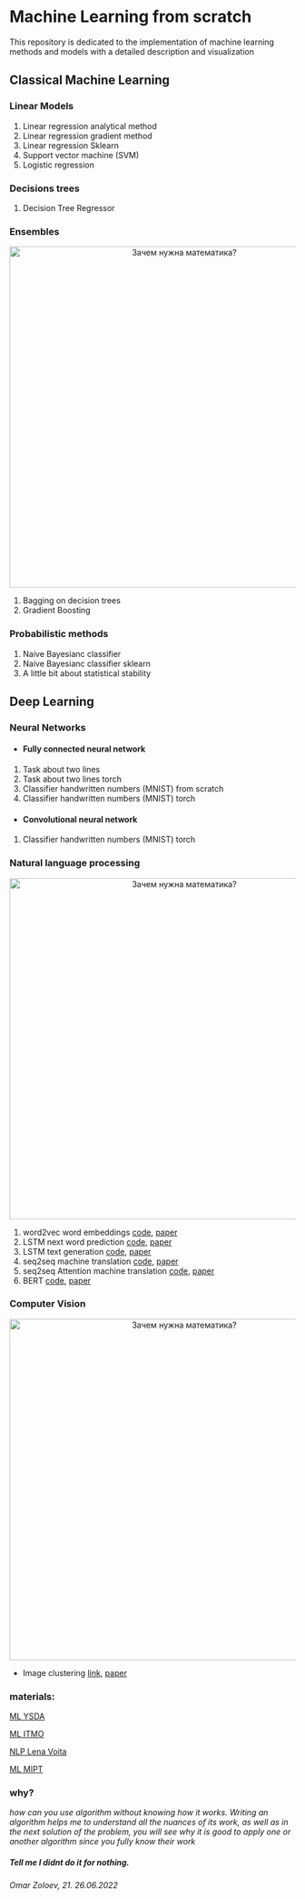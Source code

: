 
# Machine Learning from scratch
This repository is dedicated to the implementation of machine learning methods and models with a detailed description and visualization


## Classical Machine Learning
### Linear Models

01. Linear regression analytical method
02. Linear regression gradient method
03. Linear regression Sklearn 
04. Support vector machine (SVM)
05. Logistic regression
### Decisions trees
01. Decision Tree Regressor
### Ensembles
<p align="center">
  <a>
    <img src="https://camo.githubusercontent.com/f4d753da60c20d81232181cc260d5a21485fcf7120533770478187ded8392ed5/687474703a2f2f75632d722e6769746875622e696f2f7075626c69632f696d616765732f616e616c79746963732f67626d2f626f6f737465645f7374756d70732e676966" alt="Зачем нужна математика?" width="600">
  </a>
</p>

01. Bagging on decision trees 
02. Gradient Boosting 
### Probabilistic methods
01. Naive Bayesianс classifier
02. Naive Bayesianс classifier sklearn 
03. A little bit about statistical stability 

## Deep Learning
### Neural Networks
* #### Fully connected neural network

01. Task about two lines
2.  Task about two lines torch 
3.  Classifier handwritten numbers (MNIST) from scratch
4.  Classifier handwritten numbers (MNIST) torch

* #### Convolutional neural network
01. Classifier handwritten numbers (MNIST) torch

### Natural language processing 
<p align="center">
  <a>
    <img src="https://avatars.dzeninfra.ru/get-zen_doc/4079787/pub_60755fec063a3d24f9fee32d_60756163dbd81a619429df70/orig" alt="Зачем нужна математика?" width="600">
  </a>
</p>

1. word2vec word embeddings              [code](https://github.com/tsebaka/ML-from-scratch/blob/main/Deep%20Learning/NLP/word2vec.ipynb), [paper](https://arxiv.org/pdf/1301.3781.pdf)
2. LSTM next word prediction             [code](https://github.com/tsebaka/ML-from-scratch/blob/main/Deep%20Learning/NLP/LSTM%20pytoch.ipynb), [paper](https://www.bioinf.jku.at/publications/older/2604.pdf)
3. LSTM text generation                  [code](https://github.com/tsebaka/Machine-Learning/blob/main/Deep%20Learning/NLP/text%20generator%20with%20LSTM.ipynb), [paper](https://arxiv.org/pdf/2005.00048.pdf)
4. seq2seq machine translation         [code](https://github.com/tsebaka/Machine-Learning/blob/main/Deep%20Learning/NLP/seq2seq.ipynb), [paper](https://arxiv.org/pdf/1409.3215.pdf)
5. seq2seq Attention machine translation [code](https://github.com/tsebaka/Machine-Learning/blob/main/Deep%20Learning/NLP/seq2seq%20with%20attention.ipynb), [paper](https://arxiv.org/pdf/1706.03762.pdf)
6. BERT                               [code](https://github.com/tsebaka/Machine-Learning/blob/main/Deep%20Learning/NLP/BERT%20from%20scratch.ipynb), [paper](https://arxiv.org/pdf/1810.04805.pdf)

### Computer Vision

<p align="center">
  <a>
    <img src="https://i.pinimg.com/originals/a3/3e/d1/a33ed1a30053418ac6c1ef9b3351e771.gif" alt="Зачем нужна математика?" width="600">
  </a>
</p>

  * Image clustering [link](https://github.com/tsebaka/Machine-Learning/blob/main/Deep%20Learning/CV/Image%20clustering.ipynb), [paper](https://github.com/tsebaka/Machine-Learning/blob/main/Deep%20Learning/CV/Image%20clustering.ipynb)

### materials: 

[ML YSDA](https://academy.yandex.ru/handbook)

[ML ITMO](https://github.com/testpassword/Machine-learning-and-data-analysis)

[NLP Lena Voita](https://lena-voita.github.io/nlp_course.html#whats_inside_fun)

[ML MIPT](https://www.youtube.com/results?search_query=%D0%BC%D0%B0%D1%88%D0%B8%D0%BD%D0%BD%D0%BE%D0%B5+%D0%BE%D0%B1%D1%83%D1%87%D0%B5%D0%BD%D0%B8%D0%B5+%D0%BD%D0%B5%D0%B9%D1%87%D0%B5%D0%B2)

### why?
_how can you use algorithm without knowing how it works. Writing an algorithm helps me to understand all the nuances of its work, as well as in the next solution of the problem, you will see why it is good to apply one or another algorithm since you fully know their work_

##### Tell me I didnt do it for nothing.

###### Omar Zoloev, 21. 26.06.2022
